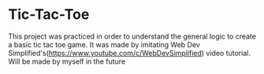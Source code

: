 # Tic-Tac-Toe

This project was practiced in order to understand the general logic to create a basic tic tac toe game. It was made by imitating Web Dev Simplified's(https://www.youtube.com/c/WebDevSimplified) video tutorial. Will be made by myself in the future
